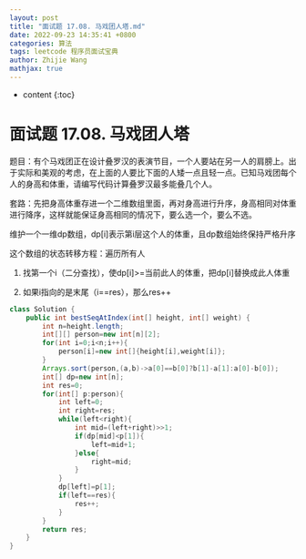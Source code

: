 ```yaml
---
layout: post
title: "面试题 17.08. 马戏团人塔.md"
date: 2022-09-23 14:35:41 +0800
categories: 算法
tags: leetcode 程序员面试宝典
author: Zhijie Wang
mathjax: true
---
```



* content
{:toc}














# 面试题 17.08. 马戏团人塔

题目：有个马戏团正在设计叠罗汉的表演节目，一个人要站在另一人的肩膀上。出于实际和美观的考虑，在上面的人要比下面的人矮一点且轻一点。已知马戏团每个人的身高和体重，请编写代码计算叠罗汉最多能叠几个人。

套路：先把身高体重存进一个二维数组里面，再对身高进行升序，身高相同对体重进行降序，这样就能保证身高相同的情况下，要么选一个，要么不选。

维护一个一维dp数组，dp[i]表示第i层这个人的体重，且dp数组始终保持严格升序

这个数组的状态转移方程：遍历所有人

1. 找第一个i（二分查找），使dp[i]>=当前此人的体重，把dp[i]替换成此人体重

2. 如果i指向的是末尾（i==res），那么res++

```java
class Solution {
    public int bestSeqAtIndex(int[] height, int[] weight) {
        int n=height.length;
        int[][] person=new int[n][2];
        for(int i=0;i<n;i++){
            person[i]=new int[]{height[i],weight[i]};
        }
        Arrays.sort(person,(a,b)->a[0]==b[0]?b[1]-a[1]:a[0]-b[0]);
        int[] dp=new int[n];
        int res=0;
        for(int[] p:person){
            int left=0;
            int right=res;
            while(left<right){
                int mid=(left+right)>>1;
                if(dp[mid]<p[1]){
                    left=mid+1;
                }else{
                    right=mid;
                }
            }
            dp[left]=p[1];
            if(left==res){
                res++;
            }
        }
        return res;
    }   
}
```

